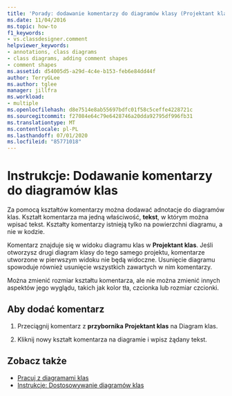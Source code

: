 ```yaml
---
title: 'Porady: dodawanie komentarzy do diagramów klasy (Projektant klas)'
ms.date: 11/04/2016
ms.topic: how-to
f1_keywords:
- vs.classdesigner.comment
helpviewer_keywords:
- annotations, class diagrams
- class diagrams, adding comment shapes
- comment shapes
ms.assetid: d54005d5-a29d-4c4e-b153-feb6e84dd44f
author: TerryGLee
ms.author: tglee
manager: jillfra
ms.workload:
- multiple
ms.openlocfilehash: d8e7514e8ab55697bdfc01f58c5ceffe4228721c
ms.sourcegitcommit: f27084e64c79e6428746a20dda92795df996fb31
ms.translationtype: MT
ms.contentlocale: pl-PL
ms.lasthandoff: 07/01/2020
ms.locfileid: "85771018"
---
```

# <a name="how-to-add-comments-to-class-diagrams"></a>Instrukcje: Dodawanie komentarzy do diagramów klas

Za pomocą kształtów komentarzy można dodawać adnotacje do diagramów klas. Kształt komentarza ma jedną właściwość, **tekst**, w którym można wpisać tekst. Kształty komentarzy istnieją tylko na powierzchni diagramu, a nie w kodzie.

Komentarz znajduje się w widoku diagramu klas w **Projektant klas**. Jeśli otworzysz drugi diagram klasy do tego samego projektu, komentarze utworzone w pierwszym widoku nie będą widoczne. Usunięcie diagramu spowoduje również usunięcie wszystkich zawartych w nim komentarzy.

Można zmienić rozmiar kształtu komentarza, ale nie można zmienić innych aspektów jego wyglądu, takich jak kolor tła, czcionka lub rozmiar czcionki.

## <a name="to-add-a-comment"></a>Aby dodać komentarz

1. Przeciągnij komentarz z **przybornika Projektant klas** na Diagram klas.

2. Kliknij nowy kształt komentarza na diagramie i wpisz żądany tekst.

## <a name="see-also"></a>Zobacz także

- [Pracuj z diagramami klas](designing-and-viewing-classes-and-types.md)
- [Instrukcje: Dostosowywanie diagramów klas](how-to-customize-class-diagrams.md)
